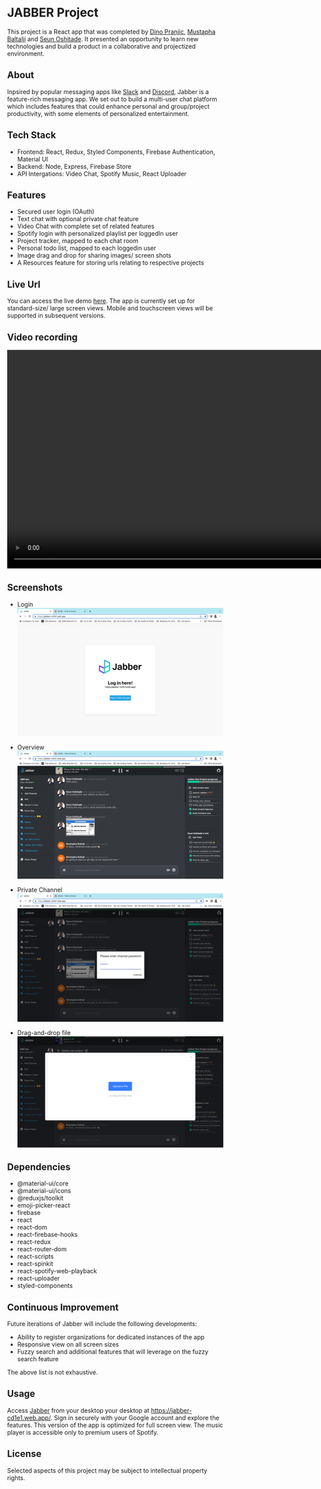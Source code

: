 # JABBER Project

This project is a React app that was completed by [Dino Pranjic](https://github.com/DinoPranjic), [Mustapha Baltalji](https://github.com/mbbaltaji) and [Seun Oshitade](https://www.linkedin.com/in/seun-oshitade/). It presented an opportunity to learn new technologies and build a product in a collaborative and projectized environment.

## About

Inpsired by popular messaging apps like [Slack](https://slack.com/) and [Discord](https://discord.com/), Jabber is a feature-rich messaging app. We set out to build a multi-user chat platform which includes features that could enhance personal and group/project productivity, with some elements of personalized entertainment. 

## Tech Stack
* Frontend: React, Redux, Styled Components, Firebase Authentication, Material UI
* Backend: Node, Express, Firebase Store
* API Intergations: Video Chat, Spotify Music, React Uploader  


## Features
* Secured user login (OAuth)
* Text chat with optional private chat feature
* Video Chat with complete set of related features
* Spotify login with personalized playlist per loggedIn user
* Project tracker, mapped to each chat room
* Personal todo list, mapped to each loggedin user
* Image drag and drop for sharing images/ screen shots
* A Resources feature for storing urls relating to respective projects

## Live Url

You can access the live demo [here](https://jabber-cd1e1.web.app/). The app is currently set up for standard-size/ large screen views. Mobile and touchscreen views will be supported in subsequent versions.

## Video recording

<video src="./docs/jabber1min3-mov.mov" width=1018 controls> </video>

## Screenshots
* Login
![](./docs/login.png)

* Overview
![](./docs/overview.png)

* Private Channel
![](./docs/private-channel.png)

* Drag-and-drop file
![](./docs/drag-and-drop.png)


## Dependencies

  * @material-ui/core
  * @material-ui/icons
  * @reduxjs/toolkit
  * emoji-picker-react
  * firebase
  * react
  * react-dom
  * react-firebase-hooks
  * react-redux
  * react-router-dom
  * react-scripts
  * react-spinkit
  * react-spotify-web-playback
  * react-uploader
  * styled-components

## Continuous Improvement
Future iterations of Jabber will include the following developments:
* Ability to register organizations for dedicated instances of the app
* Responsive view on all screen sizes
* Fuzzy search and additional features that will leverage on the fuzzy search feature

The above list is not exhaustive.



## Usage
Access [Jabber](https://jabber-cd1e1.web.app/) from your desktop your desktop at https://jabber-cd1e1.web.app/. Sign in securely with your Google account and explore the features. This version of the app is optimized for full screen view. The music player is accessible only to premium users of Spotify.

## License
Selected aspects of this project may be subject to intellectual property rights.